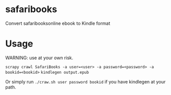 # safaribooks
Convert safaribooksonline ebook to Kindle format

# Usage
WARNING: use at your own risk.

`scrapy crawl SafariBooks -a user=<user> -a password=<password> -a bookid=<bookid>`
`kindlegen output.epub`

Or simply run `./craw.sh user password bookid` if you have kindlegen at your path.
